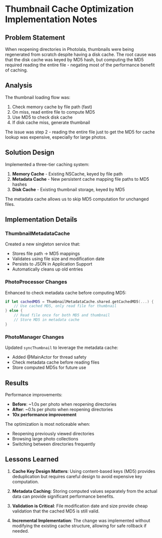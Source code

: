 # Thumbnail Cache Optimization Implementation Notes

## Problem Statement

When reopening directories in Photolala, thumbnails were being regenerated from scratch despite having a disk cache. The root cause was that the disk cache was keyed by MD5 hash, but computing the MD5 required reading the entire file - negating most of the performance benefit of caching.

## Analysis

The thumbnail loading flow was:
1. Check memory cache by file path (fast)
2. On miss, read entire file to compute MD5
3. Use MD5 to check disk cache
4. If disk cache miss, generate thumbnail

The issue was step 2 - reading the entire file just to get the MD5 for cache lookup was expensive, especially for large photos.

## Solution Design

Implemented a three-tier caching system:
1. **Memory Cache** - Existing NSCache, keyed by file path
2. **Metadata Cache** - New persistent cache mapping file paths to MD5 hashes
3. **Disk Cache** - Existing thumbnail storage, keyed by MD5

The metadata cache allows us to skip MD5 computation for unchanged files.

## Implementation Details

### ThumbnailMetadataCache

Created a new singleton service that:
- Stores file path → MD5 mappings
- Validates using file size and modification date
- Persists to JSON in Application Support
- Automatically cleans up old entries

### PhotoProcessor Changes

Enhanced to check metadata cache before computing MD5:
```swift
if let cachedMD5 = ThumbnailMetadataCache.shared.getCachedMD5(...) {
    // Use cached MD5, only read file for thumbnail
} else {
    // Read file once for both MD5 and thumbnail
    // Store MD5 in metadata cache
}
```

### PhotoManager Changes

Updated `syncThumbnail` to leverage the metadata cache:
- Added @MainActor for thread safety
- Check metadata cache before reading files
- Store computed MD5s for future use

## Results

Performance improvements:
- **Before**: ~1.0s per photo when reopening directories
- **After**: ~0.1s per photo when reopening directories
- **10x performance improvement**

The optimization is most noticeable when:
- Reopening previously viewed directories
- Browsing large photo collections
- Switching between directories frequently

## Lessons Learned

1. **Cache Key Design Matters**: Using content-based keys (MD5) provides deduplication but requires careful design to avoid expensive key computation.

2. **Metadata Caching**: Storing computed values separately from the actual data can provide significant performance benefits.

3. **Validation is Critical**: File modification date and size provide cheap validation that the cached MD5 is still valid.

4. **Incremental Implementation**: The change was implemented without modifying the existing cache structure, allowing for safe rollback if needed.